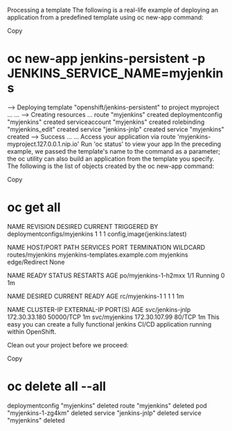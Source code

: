 
Processing a template
The following is a real-life example of deploying an application from a predefined template using oc new-app command:

Copy
# oc new-app jenkins-persistent -p JENKINS_SERVICE_NAME=myjenkins
--> Deploying template "openshift/jenkins-persistent" to project myproject
...
<output omitted>
...
--> Creating resources ...
    route "myjenkins" created
    deploymentconfig "myjenkins" created
    serviceaccount "myjenkins" created
    rolebinding "myjenkins_edit" created
    service "jenkins-jnlp" created
    service "myjenkins" created
--> Success
...
<output omitted>
...
    Access your application via route 'myjenkins-myproject.127.0.0.1.nip.io'
    Run 'oc status' to view your app
In the preceding example, we passed the template's name to the command as a parameter; the oc utility can also build an application from the template you specify. The following is the list of objects created by the oc new-app command:

Copy
# oc get all
NAME                         REVISION  DESIRED  CURRENT  TRIGGERED BY
deploymentconfigs/myjenkins  1         1         1       config,image(jenkins:latest)

NAME             HOST/PORT               PATH      SERVICES PORT   TERMINATION 
WILDCARD
routes/myjenkins myjenkins-templates.example.com myjenkins <all>    edge/Redirect 
None

NAME                      READY     STATUS    RESTARTS  AGE
po/myjenkins-1-h2mxx      1/1       Running   0         1m

NAME                      DESIRED   CURRENT   READY     AGE
rc/myjenkins-1            1         1         1         1m

NAME                      CLUSTER-IP     EXTERNAL-IP  PORT(S)    AGE
svc/jenkins-jnlp          172.30.33.180  <none>       50000/TCP  1m
svc/myjenkins             172.30.107.99  <none>       80/TCP     1m
This easy you can create a fully functional jenkins CI/CD application running within OpenShift.

Clean out your project before we proceed:

Copy
# oc delete all --all
deploymentconfig "myjenkins" deleted
route "myjenkins" deleted
pod "myjenkins-1-zg4km" deleted
service "jenkins-jnlp" deleted
service "myjenkins" deleted